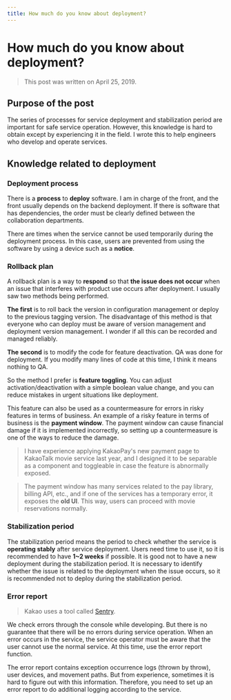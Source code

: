 ```yaml
---
title: How much do you know about deployment?
---
```

# How much do you know about deployment?
> This post was written on April 25, 2019.

## Purpose of the post
The series of processes for service deployment and stabilization period are important for safe service operation.
However, this knowledge is hard to obtain except by experiencing it in the field. I wrote this to help engineers who develop and operate services.

## Knowledge related to deployment
### Deployment process
There is a **process** to **deploy** software. I am in charge of the front, and the front usually depends on the backend deployment.
If there is software that has dependencies, the order must be clearly defined between the collaboration departments.

There are times when the service cannot be used temporarily during the deployment process. In this case, users are prevented from using the software by using a device such as a **notice**.

### Rollback plan
A rollback plan is a way to **respond** so that **the issue does not occur** when an issue that interferes with product use occurs after deployment.
I usually saw two methods being performed.

**The first** is to roll back the version in configuration management or deploy to the previous tagging version.
The disadvantage of this method is that everyone who can deploy must be aware of version management and deployment version management.
I wonder if all this can be recorded and managed reliably.

**The second** is to modify the code for feature deactivation. QA was done for deployment.
If you modify many lines of code at this time, I think it means nothing to QA.

So the method I prefer is **feature toggling**. You can adjust activation/deactivation with a simple boolean value change,
and you can reduce mistakes in urgent situations like deployment.

This feature can also be used as a countermeasure for errors in risky features in terms of business. An example of a risky feature in terms of business is the **payment window**. The payment window can cause financial damage if it is implemented incorrectly, so setting up a countermeasure is one of the ways to reduce the damage.

> I have experience applying KakaoPay's new payment page to KakaoTalk movie service last year, and I designed it to be separable as a component and toggleable in case the feature is abnormally exposed.

> The payment window has many services related to the pay library, billing API, etc., and if one of the services has a temporary error, it exposes the **old UI**. This way, users can proceed with movie reservations normally.

### Stabilization period
The stabilization period means the period to check whether the service is **operating stably** after service deployment. Users need time to use it, so it is recommended to have **1~2 weeks** if possible. It is good not to have a new deployment during the stabilization period. It is necessary to identify whether the issue is related to the deployment when the issue occurs, so it is recommended not to deploy during the stabilization period.

### Error report
> Kakao uses a tool called [Sentry](https://sentry.io/welcome/).

We check errors through the console while developing. But there is no guarantee that there will be no errors during service operation.
When an error occurs in the service, the service operator must be aware that the user cannot use the normal service.
At this time, use the error report function.

The error report contains exception occurrence logs (thrown by throw), user devices, and movement paths. But from experience, sometimes it is hard to figure out with this information.
Therefore, you need to set up an error report to do additional logging according to the service.
